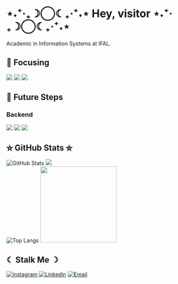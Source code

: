 # ⋆˖⁺‧₊☽◯☾₊‧⁺˖⋆ Hey, visitor ⋆˖⁺‧₊☽◯☾₊‧⁺˖⋆

Academic in Information Systems at IFAL.

## 💌 Focusing

![](https://img.shields.io/badge/JavaScript-323330?style=for-the-badge&logo=javascript&logoColor=F7DF1E)
![](https://img.shields.io/badge/TypeScript-007ACC?style=for-the-badge&logo=typescript&logoColor=white)
![](https://img.shields.io/badge/React-20232A?style=for-the-badge&logo=react&logoColor=61DAFB)

## 🔮 Future Steps

### Backend

![](https://img.shields.io/badge/Java-ED8B00?style=for-the-badge&logo=openjdk&logoColor=white)
![](https://img.shields.io/badge/MySQL-00000F?style=for-the-badge&logo=mysql&logoColor=white)
![](https://img.shields.io/badge/MongoDB-4EA94B?style=for-the-badge&logo=mongodb&logoColor=white)

## ⛥ GitHub Stats ⛥

![GitHub Stats](https://github-readme-stats.vercel.app/api?username=Alljuly&show_icons=true&theme=radical&include_all_commits=true&count_private=true)
![](&) <br>
![Top Langs](https://github-readme-stats-git-masterrstaa-rickstaa.vercel.app/api/top-langs/?username=Alljuly&layout=compact&theme=radical)
<img src="https://github.com/Anmol-Baranwal/Cool-GIFs-For-GitHub/assets/74038190/0b335028-1d3d-4ee5-b5b3-a373d499be7e" width="200">

## ☾ Stalk Me ☽

[![instagram](https://img.shields.io/badge/Instagram-E4405F?style=for-the-badge&logo=instagram&logoColor=white)](https://www.instagram.com/aelsie_/)
[![Linkedin](https://img.shields.io/badge/LinkedIn-0077B5?style=for-the-badge&logo=linkedin&logoColor=white)](https://www.linkedin.com/in/alice-julia-silva-costa-a22556233/)
[![Email](https://img.shields.io/badge/Gmail-D14836?style=for-the-badge&logo=gmail&logoColor=white)](mailto:allywond@gmail.com)
